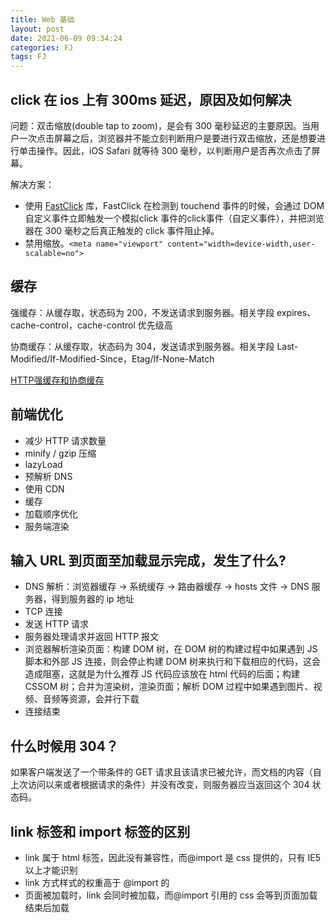 ```yaml
---
title: Web 基础
layout: post
date: 2021-06-09 09:34:24
categories: FJ
tags: FJ
---
```


## click 在 ios 上有 300ms 延迟，原因及如何解决

问题：双击缩放(double tap to zoom)，是会有 300 毫秒延迟的主要原因。当用户一次点击屏幕之后，浏览器并不能立刻判断用户是要进行双击缩放，还是想要进行单击操作。因此，iOS Safari 就等待 300 毫秒，以判断用户是否再次点击了屏幕。

解决方案：

- 使用 [FastClick](https://github.com/ftlabs/fastclick) 库，FastClick 在检测到 touchend 事件的时候，会通过 DOM 自定义事件立即触发一个模拟click 事件的click事件（自定义事件），并把浏览器在 300 毫秒之后真正触发的 click 事件阻止掉。
- 禁用缩放。`<meta name="viewport" content="width=device-width,user-scalable=no">`

## 缓存

强缓存：从缓存取，状态码为 200，不发送请求到服务器。相关字段 expires、cache-control，cache-control 优先级高

协商缓存：从缓存取，状态码为 304，发送请求到服务器。相关字段 Last-Modified/If-Modified-Since，Etag/If-None-Match

[HTTP强缓存和协商缓存](https://segmentfault.com/a/1190000008956069)

## 前端优化

- 减少 HTTP 请求数量
- minify / gzip 压缩
- lazyLoad
- 预解析 DNS
- 使用 CDN
- 缓存
- 加载顺序优化
- 服务端渲染

## 输入 URL 到页面至加载显示完成，发生了什么?

- DNS 解析：浏览器缓存 -> 系统缓存 -> 路由器缓存 -> hosts 文件 -> DNS 服务器，得到服务器的 ip 地址
- TCP 连接
- 发送 HTTP 请求
- 服务器处理请求并返回 HTTP 报文
- 浏览器解析渲染页面：构建 DOM 树，在 DOM 树的构建过程中如果遇到 JS 脚本和外部 JS 连接，则会停止构建 DOM 树来执行和下载相应的代码，这会造成阻塞，这就是为什么推荐 JS 代码应该放在 html 代码的后面；构建 CSSOM 树；合并为渲染树，渲染页面；解析 DOM 过程中如果遇到图片、视频、音频等资源，会并行下载
- 连接结束

## 什么时候用 304？

如果客户端发送了一个带条件的 GET 请求且该请求已被允许，而文档的内容（自上次访问以来或者根据请求的条件）并没有改变，则服务器应当返回这个 304 状态码。

## link 标签和 import 标签的区别

- link 属于 html 标签，因此没有兼容性，而@import 是 css 提供的，只有 IE5 以上才能识别
- link 方式样式的权重高于 @import 的
- 页面被加载时，link 会同时被加载，而@import 引用的 css 会等到页面加载结束后加载
